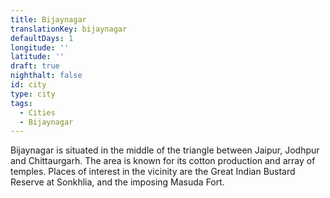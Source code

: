 ```yaml
---
title: Bijaynagar
translationKey: bijaynagar
defaultDays: 1
longitude: ''
latitude: ''
draft: true
nighthalt: false
id: city
type: city
tags:
  - Cities
  - Bijaynagar
---
```

Bijaynagar is situated in the middle of the triangle between Jaipur, Jodhpur and Chittaurgarh. The area is known for its cotton production and array of temples. Places of interest in the vicinity are the Great Indian Bustard Reserve at Sonkhlia, and the imposing Masuda Fort.